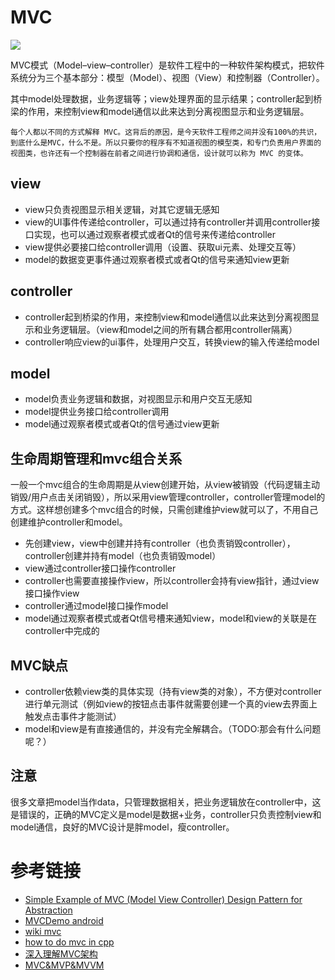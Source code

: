 # MVC
![](https://github.com/zlgopen/awtk-mvvm/raw/master/docs/images/mvc.png)

MVC模式（Model–view–controller）是软件工程中的一种软件架构模式，把软件系统分为三个基本部分：模型（Model）、视图（View）和控制器（Controller）。

其中model处理数据，业务逻辑等；view处理界面的显示结果；controller起到桥梁的作用，来控制view和model通信以此来达到分离视图显示和业务逻辑层。

```
每个人都以不同的方式解释 MVC。这背后的原因，是今天软件工程师之间并没有100%的共识，到底什么是MVC，什么不是。所以只要你的程序有不知道视图的模型类，和专门负责用户界面的视图类，也许还有一个控制器在前者之间进行协调和通信，设计就可以称为 MVC 的变体。
```

## view
- view只负责视图显示相关逻辑，对其它逻辑无感知
- view的UI事件传递给controller，可以通过持有controller并调用controller接口实现，也可以通过观察者模式或者Qt的信号来传递给controller
- view提供必要接口给controller调用（设置、获取ui元素、处理交互等）
- model的数据变更事件通过观察者模式或者Qt的信号来通知view更新

## controller
- controller起到桥梁的作用，来控制view和model通信以此来达到分离视图显示和业务逻辑层。（view和model之间的所有耦合都用controller隔离）
- controller响应view的ui事件，处理用户交互，转换view的输入传递给model

## model
- model负责业务逻辑和数据，对视图显示和用户交互无感知
- model提供业务接口给controller调用
- model通过观察者模式或者Qt的信号通过view更新

## 生命周期管理和mvc组合关系
一般一个mvc组合的生命周期是从view创建开始，从view被销毁（代码逻辑主动销毁/用户点击关闭销毁），所以采用view管理controller，controller管理model的方式。这样想创建多个mvc组合的时候，只需创建维护view就可以了，不用自己创建维护controller和model。
- 先创建view，view中创建并持有controller（也负责销毁controller），controller创建并持有model（也负责销毁model）
- view通过controller接口操作controller
- controller也需要直接操作view，所以controller会持有view指针，通过view接口操作view
- controller通过model接口操作model
- model通过观察者模式或者Qt信号槽来通知view，model和view的关联是在controller中完成的

## MVC缺点
- controller依赖view类的具体实现（持有view类的对象），不方便对controller进行单元测试（例如view的按钮点击事件就需要创建一个真的view去界面上触发点击事件才能测试）
- model和view是有直接通信的，并没有完全解耦合。（TODO:那会有什么问题呢？）

## 注意
很多文章把model当作data，只管理数据相关，把业务逻辑放在controller中，这是错误的，正确的MVC定义是model是数据+业务，controller只负责控制view和model通信，良好的MVC设计是胖model，瘦controller。

# 参考链接
- [Simple Example of MVC (Model View Controller) Design Pattern for Abstraction](https://www.codeproject.com/Articles/25057/Simple-Example-of-MVC-Model-View-Controller-Design)
- [MVCDemo android](https://github.com/ProgressiveDevelop/MVCDemo)
- [wiki mvc](https://en.wikipedia.org/wiki/Model%E2%80%93view%E2%80%93controller)
- [how to do mvc in cpp](https://softwareengineering.stackexchange.com/questions/426791/how-to-do-mvc-in-c)
- [深入理解MVC架构](https://www.cnblogs.com/zuoshoushizi/p/8324672.html?share_token=fb00a5a1-e303-4a10-a5ab-e4b870a09ab0)
- [MVC&MVP&MVVM](https://github.com/zlgopen/awtk-mvvm/blob/master/docs/8.intro.md)